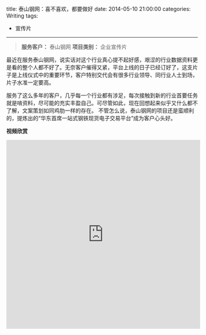 title: 泰山钢网：喜不喜欢，都要做好
date: 2014-05-10 21:00:00
categories: Writing
tags:
 - 宣传片
---

> __服务客户：__ 泰山钢网
> __项目类别：__ 企业宣传片

最近在服务泰山钢网，说实话对这个行业真心提不起好感，艰涩的行业数据资料更是看的整个人都不好了。无奈客户催得又紧，平台上线的日子已经订好了，这支片子是上线仪式中的重要环节，客户特别交代会有很多行业领导、同行业人士到场，片子水准一定要高。

服务了这么多年的客户，几乎每一个行业都有涉足，每次接触到新的行业首要任务就是啃资料，尽可能的充实丰盈自己。可尽管如此，现在回想起来似乎又什么都不了解，文案策划如同鸡肋一样的存在。
不管怎么说，泰山钢网的项目还是蛮顺利的，提炼出的“华东首席一站式钢铁现货电子交易平台”成为客户心头好。


__视频欣赏__
<iframe height=498 width=510 src="http://player.youku.com/embed/XNTc4MzQ4ODU2" frameborder=0 allowfullscreen></iframe>
